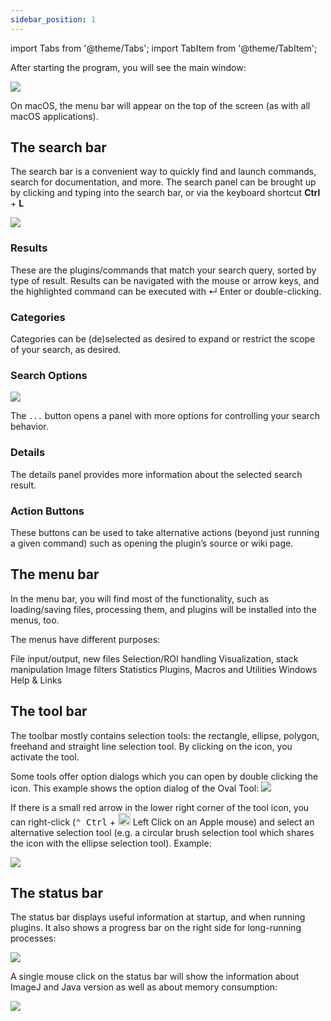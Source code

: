 ```yaml
---
sidebar_position: 1
---
```


import Tabs from '@theme/Tabs';
import TabItem from '@theme/TabItem';

After starting the program, you will see the main window:

<img src="https://imagej.net/media/learn/fiji-main-window.png" />

On macOS, the menu bar will appear on the top of the screen (as with all macOS 
applications).
## The search bar

The search bar is a convenient way to quickly find and launch commands, search for 
documentation, and more. The search panel can be brought up by clicking and typing 
into the search bar, or via the keyboard shortcut 
**Ctrl** + **L**

<img src="https://imagej.net/media/learn/fiji-search-window.png" />

### Results

These are the plugins/commands that match your search query, sorted by type of 
result. Results can be navigated with the mouse or arrow keys, and the highlighted 
command can be executed with ↵ Enter or double-clicking.

### Categories
Categories can be (de)selected as desired to expand or restrict the scope of your 
search, as desired.

### Search Options

<img src="https://imagej.net/media/learn/fiji-search-options.png" />
<p>The <code class="language-plaintext highlighter-rouge">...</code> button opens a 
panel with more options for controlling your search behavior.</p>

### Details
The details panel provides more information about the selected search result.

### Action Buttons

These buttons can be used to take alternative actions (beyond just running a given command) such as opening the plugin’s source or wiki page.

## The menu bar
In the menu bar, you will find most of the functionality, such as loading/saving files, processing them, and plugins will be installed into the menus, too.

The menus have different purposes:

<Tabs>
  <TabItem value="File" label="File">
    File input/output, new files
  </TabItem>
    <TabItem value="Edit" label="Edit">
   Selection/ROI handling
  </TabItem>
    <TabItem value="Image" label="Image">
    Visualization, stack manipulation
  </TabItem>
    <TabItem value="Process" label="Process">
    Image filters
  </TabItem>
    <TabItem value="Analyze" label="Analyze">
    Statistics
  </TabItem>
    <TabItem value="Plugins" label="Plugins">
    Plugins, Macros and Utilities
  </TabItem>
    <TabItem value="Window" label="Window">
    	Windows
  </TabItem>
    <TabItem value="Help" label="Help">
    Help & Links
  </TabItem>
</Tabs>

## The tool bar
The toolbar mostly contains selection tools: the rectangle, ellipse, polygon, 
freehand and straight line selection tool. By clicking on the icon, you activate the 
tool.

Some tools offer option dialogs which you can open by double clicking the icon. This 
example shows the option dialog of the Oval Tool:
<img src="https://imagej.net/media/learn/oval-tool-option-dialog.png" />

<p>If there is a small red arrow in the lower right corner of the 
tool icon, you can right-click (<kbd class="key">⌃ Ctrl</kbd>
+
<span class="key"><img src="https://upload.wikimedia.org/
wikipedia/commons/2/27/LMB_click.svg" width="20"/> Left Click </span>on an Apple 
mouse) and select an alternative selection tool (e.g. a circular 
brush selection tool which shares the icon with the ellipse selection 
tool). Example:</p>

<img src="https://imagej.net/media/learn/alternative-tools.png" />

## The status bar

The status bar displays useful information at startup, and when running plugins. It also shows a progress bar on the right side for long-running processes:

<img src="https://imagej.net/media/learn/status-bar-with-progress.png" />

A single mouse click on the status bar will show the information about ImageJ and Java version as well as about memory consumption:

<img src="https://imagej.net/media/learn/default-status-message.png" />
